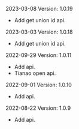 2023-03-08 Version: 1.0.19
- Add get union id api.

2023-03-03 Version: 1.0.18
- Add get union id api.

2022-09-29 Version: 1.0.11
- Add api.
- Tianao open api.

2022-09-01 Version: 1.0.10
- Add api.

2022-08-22 Version: 1.0.9
- Add api.

